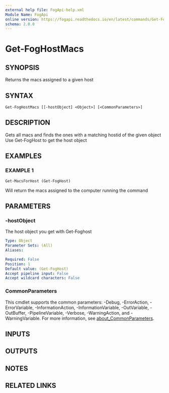 ```yaml
---
external help file: FogApi-help.xml
Module Name: FogApi
online version: https://fogapi.readthedocs.io/en/latest/commands/Get-FogHostMacs
schema: 2.0.0
---
```


# Get-FogHostMacs

## SYNOPSIS
Returns the macs assigned to a given host

## SYNTAX

```
Get-FogHostMacs [[-hostObject] <Object>] [<CommonParameters>]
```

## DESCRIPTION
Gets all macs and finds the ones with a matching hostid of the given object
Use Get-FogHost to get the host object

## EXAMPLES

### EXAMPLE 1
```
Get-MacsForHost (Get-FogHost)
```

Will return the macs assigned to the computer running the command

## PARAMETERS

### -hostObject
The host object you get with Get-Foghost

```yaml
Type: Object
Parameter Sets: (All)
Aliases:

Required: False
Position: 1
Default value: (Get-FogHost)
Accept pipeline input: False
Accept wildcard characters: False
```

### CommonParameters
This cmdlet supports the common parameters: -Debug, -ErrorAction, -ErrorVariable, -InformationAction, -InformationVariable, -OutVariable, -OutBuffer, -PipelineVariable, -Verbose, -WarningAction, and -WarningVariable. For more information, see [about_CommonParameters](http://go.microsoft.com/fwlink/?LinkID=113216).

## INPUTS

## OUTPUTS

## NOTES

## RELATED LINKS
